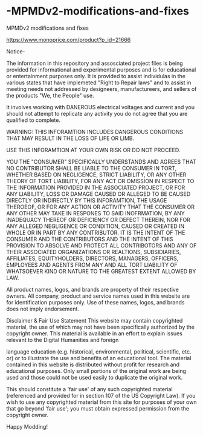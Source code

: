 # -MPMDv2-modifications-and-fixes
 MPMDv2 modifications and fixes

https://www.monoprice.com/product?p_id=21666

Notice-

The information in this repository and assosciated project files is being provided for informational and experimental purposes and is for educational or entertainment purposes only. It is provided to assist individulas in the various states that have implemeted "Right to Repair laws" and to assist in meeting needs not addressed by designeers, manufactureers, and sellers of the products "We, the People" use.

It involves working with DANEROUS electrical voltages and current and you should not attempt to replicate any activity you do not agree that you are qualified to complete.


WARNING: THIS INFORAMTION INCLUDES DANGEROUS CONDITIONS THAT MAY RESULT IN THE LOSS OF LIFE OR LIMB.

USE THIS INFORAMTION AT YOUR OWN RISK OR DO NOT PROCEED.

YOU THE "CONSUMER" SPECIFICALLY UNDERSTANDS AND AGREES THAT NO CONTRIBUTOR SHALL BE LIABLE TO THE CONSUMER IN TORT, WHETHER BASED ON NEGLIGENCE, STRICT LIABILITY, OR ANY OTHER THEORY OF TORT LIABILITY, FOR ANY ACT OR OMISSION IN RESPECT TO THE INFORMATION PROVIDED IN THE ASSOCIATED PROJECT, OR FOR ANY LIABILITY, LOSS OR DAMAGE CAUSED OR ALLEGED TO BE CAUSED DIRECTLY OR INDIRECTLY BY THIS INFORAMTION, THE USAGE THEROEOF, OR FOR ANY ACTION OR ACTIVITY THAT THE CONSUMER OR ANY OTHER MAY TAKE IN RESPONES TO SAID INOFRMATION, BY ANY INADEQUACY THEREOF OR DEFICIENCY OR DEFECT THEREIN, NOR FOR ANY ALLEGED NEGLIGENCE OR CONDITION, CAUSED OR CREATED IN WHOLE OR IN PART BY ANY CONTRIBUTOR. IT IS THE INTENT OF THE CONSUMER AND THE CONTRIBUTORS AND THE INTENT OF THIS PROVISION TO ABSOLVE AND PROTECT ALL CONTRIBOTORS AND ANY OF THEIR ASSOCIATED ORGANIZATIONS OR REALTIONS, SUBSIDIARIES, AFFILIATES, EQUITYHOLDERS, DIRECTORS, MANAGERS, OFFICERS, EMPLOYEES AND AGENTS FROM ANY AND ALL TORT LIABILITY OF WHATSOEVER KIND OR NATURE TO THE GREATEST EXTENT ALLOWED BY LAW.

All product names, logos, and brands are property of their respective owners. All company, product and service names used in this website are for identification purposes only. Use of these names, logos, and brands does not imply endorsement.

Disclaimer & Fair Use Statement
This website may contain copyrighted material, the use of which may not have
been specifically authorized by the copyright owner. This material is available
in an effort to explain issues relevant to the Digital Humanities and foreign

language education (e.g. historical, environmental, political, scientific, etc. or)
or to illustrate the use and benefits of an educational tool. The material
contained in this website is distributed without profit for research and
educational purposes. Only small portions of the original work are being used
and those could not be used easily to duplicate the original work.

This should constitute a 'fair use' of any such copyrighted material (referenced
and provided for in section 107 of the US Copyright Law).
If you wish to use any copyrighted material from this site for purposes of your
own that go beyond 'fair use'; you must obtain expressed permission from the
copyright owner.


Happy Modding!
